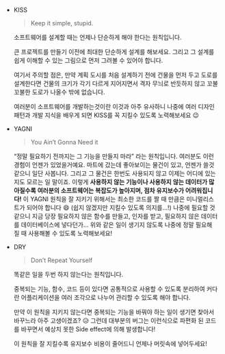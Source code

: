 - KISS

  > Keep it simple, stupid.

  소프트웨어를 설계할 때는 언제나 단순하게 해야 한다는 원칙입니다.

  큰 프로젝트를 만들기 이전에 최대한 단순하게 설계를 해보세요.
  그리고 그 설계를 쉽게 이해할 수 있는 그림으로 먼저 그려볼 수 있어야 합니다.

  여기서 주의할 점은, 만약 계획 도시를 처음 설계하기 전에 건물을 먼저 두고 도로를 설계한다면 건물의 크기가 각기 다르게 지어지면서 격자 무늬로 반듯하지 않고 꼬불꼬불한 도로가 나올수 밖에 없습니다.

  여러분이 소프트웨어를 개발하는것이란 이것과 아주 유사하니 나중에 여러 디자인 패턴과 개발 지식을 배우게 되면 KISS를 꼭 지킬수 있도록 노력해보세요 😉

- YAGNI

  > You Ain’t Gonna Need it

  “정말 필요하기 전까지는 그 기능을 만들지 마라” 라는 원칙입니다.
  여러분도 이런 경험이 언젠가 있었을거예요.
  마트에 갔는데 좋아보이는 물건이 있고, 언젠가 쓸것 같으니 일단 사봅니다.
  그리고 그 물건은 한번도 사용되지 않고 이제는 어디에 있는지도 모르는 일 말이죠.
  이렇게 **사용하지 않는 기능이나 사용하지 않는 데이터가 많아질수록 여러분의 소프트웨어는 복잡도가 높아지며, 점차 유지보수가 어려워집니다!**
  이 YAGNI 원칙을 잘 지키기 위해서는 최소한 코드를 짤 때 만큼은 미니멀리스트가 되어야 합니다 😄 (쉽지 않겠지만 지킬수 있도록 의지를...!)
  나중에 필요할 것 같으니 지금 당장 필요하지 않은 함수를 만들고, 인자를 받고, 필요하지 않은 데이터를 데이터베이스에 넣다던가...
  위와 같은 일이 생기지 않도록 나중에 정말 필요해 질 때 사용해볼 수 있도록 노력해보세요!

- DRY

  > Don’t Repeat Yourself

  똑같은 일을 두번 하지 않는다는 원칙입니다.

  중복되는 기능, 함수, 코드 등이 있다면 공통적으로 사용할 수 있도록 분리하여 커다란 어플리케이션을 여러 조각으로 나누어 관리할 수 있도록 해야 합니다.

  만약 이 원칙을 지키지 않는다면 중복되는 기능을 바꿔야 하는 일이 생기면 찾아서 바꾸느라 아주 고생이겠죠? 😥
  그런데 대부분의 버그는 이런식으로 파편화 된 코드를 바꾸면서 예상치 못한 Side effect에 의해 발생합니다!

  이 원칙을 잘 지킬수록 유지보수 비용이 줄어드니 언제나 머릿속에 넣어두세요!
